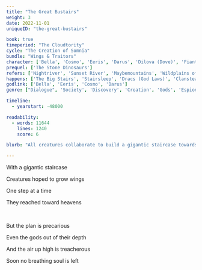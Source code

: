 ```yaml
---
title: "The Great Bustairs"
weight: 3
date: 2022-11-01
uniqueID: "the-great-bustairs"

book: true
timeperiod: "The Cloudtority"
cycle: "The Creation of Somnia"
bundle: "Wings & Traitors"
character: ['Bella', 'Cosmo', 'Eeris', 'Darus', 'Dilova (Dove)', 'Fiante (Protobird)', 'Abrahon (Proto-Turtle)'] # might name them Primbird and Primturtle, or Ancient Bird and Ancient Turtle
prequel: ['The Stone Dinosaurs']
refers: ['Nightriver', 'Sunset River', 'Maybemountains', 'Wildplains of Wit', 'The Ghostbird', 'The Midterra Sea', 'Atheeni']
happens: ['The Big Stairs', 'Stairsleep', 'Dracs (God Laws)', 'Clansteads']
godlink: ['Bella', 'Eeris', 'Cosmo', 'Darus']
genre: ["Dialogue", 'Society', 'Discovery', 'Creation', 'Gods', 'Espionage', 'Crime', "Biology"]

timeline:
  - yearstart: -48000

readability:
  - words: 11644
    lines: 1240
    score: 6

blurb: "All creatures collaborate to build a gigantic staircase towards the heavens. The most impressive and tallest structure they ever made. The gods don't understand why, but they do know they aren't allowed to reach too high ... "

---
```


With a gigantic staircase

Creatures hoped to grow wings

One step at a time

They reached toward heavens

&nbsp;

But the plan is precarious

Even the gods out of their depth

And the air up high is treacherous

Soon no breathing soul is left